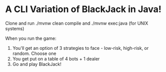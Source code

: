 # A CLI Variation of BlackJack in Java!

Clone and run ./mvnw clean compile and ./mvnw exec:java (for UNIX systems)

When you run the game:
1) You'll get an option of 3 strategies to face - low-risk, high-risk, or random. Choose one
2) You get put on a table of 4 bots + 1 dealer
3) Go and play BlackJack!
